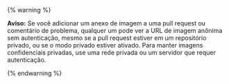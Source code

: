{% warning %}

**Aviso:** Se você adicionar um anexo de imagem a uma pull request ou comentário de problema, qualquer um pode ver a URL de imagem anônima sem autenticação, mesmo se a pull request estiver em um repositório privado, ou se o modo privado estiver ativado. Para manter imagens confidenciais privadas, use uma rede privada ou um servidor que requer autenticação.

{% endwarning %}
